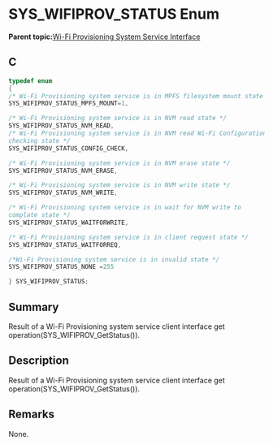 # SYS\_WIFIPROV\_STATUS Enum

**Parent topic:**[Wi-Fi Provisioning System Service Interface](GUID-EC779F2A-1DDD-4F5A-A648-47DE4498A25F.md)

## C

```c
typedef enum
{
/* Wi-Fi Provisioning system service is in MPFS filesystem mount state */
SYS_WIFIPROV_STATUS_MPFS_MOUNT=1,

/* Wi-Fi Provisioning system service is in NVM read state */
SYS_WIFIPROV_STATUS_NVM_READ,
/* Wi-Fi Provisioning system service is in NVM read Wi-Fi Configuration
checking state */
SYS_WIFIPROV_STATUS_CONFIG_CHECK,

/* Wi-Fi Provisioning system service is in NVM erase state */
SYS_WIFIPROV_STATUS_NVM_ERASE,

/* Wi-Fi Provisioning system service is in NVM write state */
SYS_WIFIPROV_STATUS_NVM_WRITE,

/* Wi-Fi Provisioning system service is in wait for NVM write to
complate state */
SYS_WIFIPROV_STATUS_WAITFORWRITE,

/* Wi-Fi Provisioning system service is in client request state */
SYS_WIFIPROV_STATUS_WAITFORREQ,

/*Wi-Fi Provisioning system service is in invalid state */
SYS_WIFIPROV_STATUS_NONE =255

} SYS_WIFIPROV_STATUS;


```

## Summary

Result of a Wi-Fi Provisioning system service client interface get operation\(SYS\_WIFIPROV\_GetStatus\(\)\).

## Description

Result of a Wi-Fi Provisioning system service client interface get operation\(SYS\_WIFIPROV\_GetStatus\(\)\).

## Remarks

None.

